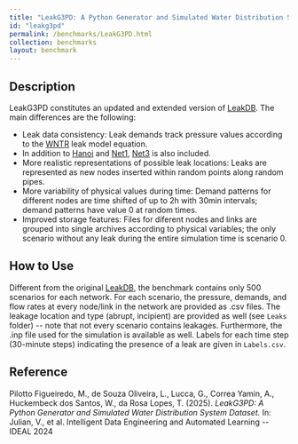 ```yaml
---
title: "LeakG3PD: A Python Generator and Simulated Water Distribution System Dataset"
id: "leakg3pd"
permalink: /benchmarks/LeakG3PD.html
collection: benchmarks
layout: benchmark
---
```



## Description

LeakG3PD constitutes an updated and extended version of [LeakDB](KIOS-LeakDB.html).
The main differences are the following:
- Leak data consistency: Leak demands track pressure values according to the [WNTR](https://github.com/USEPA/WNTR) leak model equation.
- In addition to [Hanoi](network-Hanoi.html) and [Net1](network-Net1.html), [Net3](network-Net3.html) is also included.
- More realistic representations of possible leak locations: Leaks are represented as new nodes inserted within random points along random pipes.
- More variability of physical values during time: Demand patterns for different nodes are time shifted of up to 2h with 30min intervals; demand patterns have value 0 at random times.
- Improved storage features: Files for diferent nodes and links are grouped into single archives according to physical variables; the only scenario without any leak during the entire simulation time is scenario 0.

## How to Use

Different from the original [LeakDB](KIOS-LeakDB.html), the benchmark contains only 500 scenarios
for each network.
For each scenario, the pressure, demands, and flow rates at every node/link in the
network are provided as .csv files. The leakage location and type (abrupt, incipient) are provided
as well (see ```Leaks``` folder) -- note that not every scenario contains leakages.
Furthermore, the .inp file used for the simulation is available as well.
Labels for each time step (30-minute steps) indicating the presence of a leak
are given in ```Labels.csv```.


## Reference

Pilotto Figueiredo, M., de Souza Oliveira, L., Lucca, G., Correa Yamin, A.,
Huckembeck dos Santos, W., da Rosa Lopes, T. (2025).
*LeakG3PD: A Python Generator and Simulated Water Distribution System Dataset.*
In: Julian, V., et al. Intelligent Data Engineering and Automated Learning -- IDEAL 2024
[<i class="bi bi-link"></i>](https://doi.org/10.1007/978-3-031-77738-7_7)